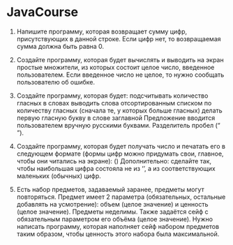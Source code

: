 # JavaCourse

1. Напишите программу, которая возвращает сумму цифр, присутствующих в данной строке. 
Если цифр нет, то возвращаемая сумма должна быть равна 0.

2. Создайте программу, которая будет вычислять и выводить на экран простые множители, из которых состоит целое число, введенное пользователем. 
Если введенное число не целое, то нужно сообщать пользователю об ошибке.

3. Создайте программу, которая будет: 
подсчитывать количество гласных в словах выводить слова отсортированным списком по количеству гласных (сначала те, у которых больше гласных) 
делать первую гласную букву в слове заглавной 
Предложение вводится пользователем вручную русскими буквами. Разделитель пробел (“ ”).

4. Создайте программу, которая будет получать число и печатать его в следующем формате (формы цифр можно придумать свои, главное, чтобы они читались на экране): () Дополнительно: сделайте так, чтобы наибольшая цифра состояла не из ‘’, а из соответствующих маленьких (обычных) цифр.

5. Есть набор предметов, задаваемый заранее, предметы могут повторяться. Предмет имеет 2 параметра (обязательных, остальные добавлять на усмотрение): объем (целое значение) и ценность (целое значение). Предметы неделимы. Также задаётся сейф с обязательным параметром его объёма (целое значение). Нужно написать программу, которая наполняет сейф набором предметов таким образом, чтобы ценность этого набора была максимальной.

